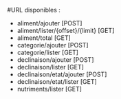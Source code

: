 #URL disponibles :
 - aliment/ajouter [POST]
 - aliment/lister/{offset}/{limit} [GET]
 - aliment/total [GET]
 - categorie/ajouter [POST]
 - categorie/lister [GET]
 - declinaison/ajouter [POST]
 - declinaison/lister [GET]
 - declinaison/etat/ajouter [POST]
 - declinaison/etat/lister [GET]
 - nutriments/lister [GET]